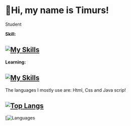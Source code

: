 # 👋Hi, my name is Timurs!
<p>Student</p>

**Skill:**

## [![My Skills](https://skillicons.dev/icons?i=html,css,js,python)](https://skillicons.dev)

**Learning:**

## [![My Skills](https://skillicons.dev/icons?i=js,py)](https://skillicons.dev)

The languages I mostly use are: Html, Css and Java scrip!
## [![Top Langs](https://github-readme-stats.vercel.app/api/top-langs/?username=19383562965)](https://github.com/19383562965/github-readme-stats)

[![Languages](https://github-readme-tech-stack.vercel.app/api/cards?title=Languages&lineCount=3&bg=%230D1117&badge=%23161B22&border=%2321262D&titleColor=%2358A6FF)
